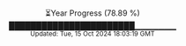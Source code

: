<p align="center">
⏳Year Progress (78.89 %)<br>
███████████████████████▁▁▁▁▁▁▁ <br>
<sub>Updated: Tue, 15 Oct 2024 18:03:19 GMT</sub>
</p>

